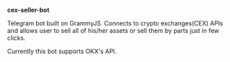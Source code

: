 **cex-seller-bot**

Telegram bot built on GrammyJS. Connects to crypto exchanges(CEX) APIs and allows user to sell all of his/her assets or sell them by parts just in few clicks.

Currently this bot supports OKX's API.
